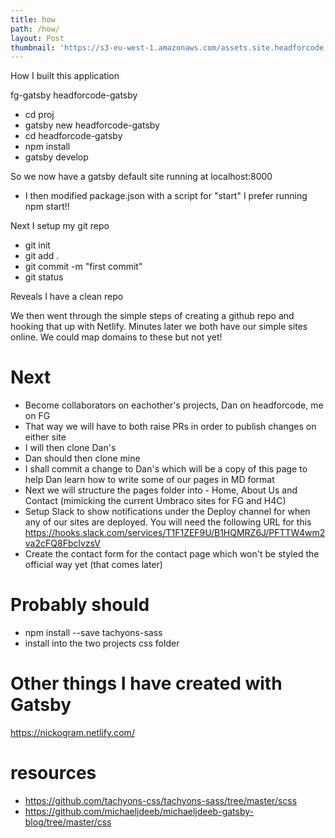 ```yaml
---
title: how
path: /how/
layout: Post
thumbnail: 'https://s3-eu-west-1.amazonaws.com/assets.site.headforcode.com/icons/js.png'
---
```


How I built this application

fg-gatsby
headforcode-gatsby

- cd proj
- gatsby new headforcode-gatsby
- cd headforcode-gatsby
- npm install
- gatsby develop

So we now have a gatsby default site running at localhost:8000

- I then modified package.json with a script for "start" I prefer running npm start!!

Next I setup my git repo

- git init
- git add .
- git commit -m "first commit"
- git status

Reveals I have a clean repo

We then went through the simple steps of creating a github repo and hooking that up with Netlify. Minutes later we both have our simple sites online. We could map domains to these but not yet! 

# Next

- Become collaborators on eachother's projects, Dan on headforcode, me on FG
- That way we will have to both raise PRs in order to publish changes on either site
- I will then clone Dan's
- Dan should then clone mine
- I shall commit a change to Dan's which will be a copy of this page to help Dan learn how to write some of our pages in MD format
- Next we will structure the pages folder into - Home, About Us and Contact (mimicking the current Umbraco sites for FG and H4C)
- Setup Slack to show notifications under the Deploy channel for when any of our sites are deployed. You will need the following URL for this https://hooks.slack.com/services/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
- Create the contact form for the contact page which won't be styled the official way yet (that comes later)

# Probably should 

- npm install --save tachyons-sass
- install into the two projects css folder

# Other things I have created with Gatsby

https://nickogram.netlify.com/

# resources

- https://github.com/tachyons-css/tachyons-sass/tree/master/scss
- https://github.com/michaeljdeeb/michaeljdeeb-gatsby-blog/tree/master/css
